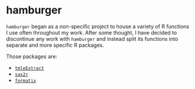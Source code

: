 # hamburger

`hamburger` began as a non-specific project to house a variety of R functions I use often throughout my work. After some thought, I have decided to discontinue any work with `hamburger` and instead split its functions into separate and more specific R packages. 

Those packages are: 
- [`tmleExtract`](https://github.com/nt-williams/tmleExtract)
- [`sas2r`](https://github.com/nt-williams/sas2r)
- [`formatix`](https://github.com/nt-williams/formatix)
